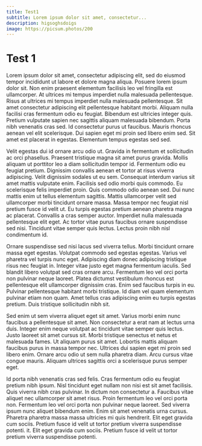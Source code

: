 ```yaml
---
title: Test1
subtitle: Lorem ipsum dolor sit amet, consectetur...
description: higsoghsdoigs
image: https://picsum.photos/200
---
```


# Test 1

Lorem ipsum dolor sit amet, consectetur adipiscing elit, sed do eiusmod tempor incididunt ut labore et dolore magna aliqua. Posuere lorem ipsum dolor sit. Non enim praesent elementum facilisis leo vel fringilla est ullamcorper. At ultrices mi tempus imperdiet nulla malesuada pellentesque. Risus at ultrices mi tempus imperdiet nulla malesuada pellentesque. Sit amet consectetur adipiscing elit pellentesque habitant morbi. Aliquam nulla facilisi cras fermentum odio eu feugiat. Bibendum est ultricies integer quis. Pretium vulputate sapien nec sagittis aliquam malesuada bibendum. Porta nibh venenatis cras sed. Id consectetur purus ut faucibus. Mauris rhoncus aenean vel elit scelerisque. Dui sapien eget mi proin sed libero enim sed. Sit amet est placerat in egestas. Elementum tempus egestas sed sed.

Velit egestas dui id ornare arcu odio ut. Gravida in fermentum et sollicitudin ac orci phasellus. Praesent tristique magna sit amet purus gravida. Mollis aliquam ut porttitor leo a diam sollicitudin tempor id. Fermentum odio eu feugiat pretium. Dignissim convallis aenean et tortor at risus viverra adipiscing. Velit dignissim sodales ut eu sem. Consequat interdum varius sit amet mattis vulputate enim. Facilisis sed odio morbi quis commodo. Eu scelerisque felis imperdiet proin. Quis commodo odio aenean sed. Dui nunc mattis enim ut tellus elementum sagittis. Mattis ullamcorper velit sed ullamcorper morbi tincidunt ornare massa. Massa tempor nec feugiat nisl pretium fusce id velit ut. Eu turpis egestas pretium aenean pharetra magna ac placerat. Convallis a cras semper auctor. Imperdiet nulla malesuada pellentesque elit eget. Ac tortor vitae purus faucibus ornare suspendisse sed nisi. Tincidunt vitae semper quis lectus. Lectus proin nibh nisl condimentum id.

Ornare suspendisse sed nisi lacus sed viverra tellus. Morbi tincidunt ornare massa eget egestas. Volutpat commodo sed egestas egestas. Varius vel pharetra vel turpis nunc eget. Adipiscing diam donec adipiscing tristique risus nec feugiat in. Integer vitae justo eget magna fermentum iaculis. Sed blandit libero volutpat sed cras ornare arcu. Fermentum leo vel orci porta non pulvinar neque laoreet. Platea dictumst vestibulum rhoncus est pellentesque elit ullamcorper dignissim cras. Enim sed faucibus turpis in eu. Pulvinar pellentesque habitant morbi tristique. Id diam vel quam elementum pulvinar etiam non quam. Amet tellus cras adipiscing enim eu turpis egestas pretium. Duis tristique sollicitudin nibh sit.

Sed enim ut sem viverra aliquet eget sit amet. Varius morbi enim nunc faucibus a pellentesque sit amet. Non consectetur a erat nam at lectus urna duis. Integer enim neque volutpat ac tincidunt vitae semper quis lectus. Justo laoreet sit amet cursus sit. Morbi tristique senectus et netus et malesuada fames. Ut aliquam purus sit amet. Lobortis mattis aliquam faucibus purus in massa tempor nec. Ultrices dui sapien eget mi proin sed libero enim. Ornare arcu odio ut sem nulla pharetra diam. Arcu cursus vitae congue mauris. Aliquam ultrices sagittis orci a scelerisque purus semper eget.

Id porta nibh venenatis cras sed felis. Cras fermentum odio eu feugiat pretium nibh ipsum. Nisl tincidunt eget nullam non nisi est sit amet facilisis. Quis viverra nibh cras pulvinar. In dictum non consectetur a. Faucibus vitae aliquet nec ullamcorper sit amet risus. Proin fermentum leo vel orci porta non. Fermentum leo vel orci porta non pulvinar neque laoreet. Sed viverra ipsum nunc aliquet bibendum enim. Enim sit amet venenatis urna cursus. Pharetra pharetra massa massa ultricies mi quis hendrerit. Elit eget gravida cum sociis. Pretium fusce id velit ut tortor pretium viverra suspendisse potenti.
it. Elit eget gravida cum sociis. Pretium fusce id velit ut tortor pretium viverra suspendisse potenti.

